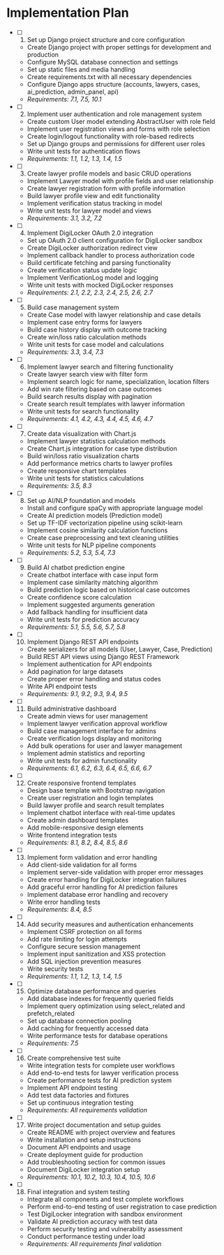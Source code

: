 # Implementation Plan

- [ ] 1. Set up Django project structure and core configuration
  - Create Django project with proper settings for development and production
  - Configure MySQL database connection and settings
  - Set up static files and media handling
  - Create requirements.txt with all necessary dependencies
  - Configure Django apps structure (accounts, lawyers, cases, ai_prediction, admin_panel, api)
  - _Requirements: 7.1, 7.5, 10.1_

- [ ] 2. Implement user authentication and role management system
  - Create custom User model extending AbstractUser with role field
  - Implement user registration views and forms with role selection
  - Create login/logout functionality with role-based redirects
  - Set up Django groups and permissions for different user roles
  - Write unit tests for authentication flows
  - _Requirements: 1.1, 1.2, 1.3, 1.4, 1.5_

- [ ] 3. Create lawyer profile models and basic CRUD operations
  - Implement Lawyer model with profile fields and user relationship
  - Create lawyer registration form with profile information
  - Build lawyer profile view and edit functionality
  - Implement verification status tracking in model
  - Write unit tests for lawyer model and views
  - _Requirements: 3.1, 3.2, 7.2_

- [ ] 4. Implement DigiLocker OAuth 2.0 integration
  - Set up OAuth 2.0 client configuration for DigiLocker sandbox
  - Create DigiLocker authorization redirect view
  - Implement callback handler to process authorization code
  - Build certificate fetching and parsing functionality
  - Create verification status update logic
  - Implement VerificationLog model and logging
  - Write unit tests with mocked DigiLocker responses
  - _Requirements: 2.1, 2.2, 2.3, 2.4, 2.5, 2.6, 2.7_

- [ ] 5. Build case management system
  - Create Case model with lawyer relationship and case details
  - Implement case entry forms for lawyers
  - Build case history display with outcome tracking
  - Create win/loss ratio calculation methods
  - Write unit tests for case model and calculations
  - _Requirements: 3.3, 3.4, 7.3_

- [ ] 6. Implement lawyer search and filtering functionality
  - Create lawyer search view with filter form
  - Implement search logic for name, specialization, location filters
  - Add win rate filtering based on case outcomes
  - Build search results display with pagination
  - Create search result templates with lawyer information
  - Write unit tests for search functionality
  - _Requirements: 4.1, 4.2, 4.3, 4.4, 4.5, 4.6, 4.7_

- [ ] 7. Create data visualization with Chart.js
  - Implement lawyer statistics calculation methods
  - Create Chart.js integration for case type distribution
  - Build win/loss ratio visualization charts
  - Add performance metrics charts to lawyer profiles
  - Create responsive chart templates
  - Write unit tests for statistics calculations
  - _Requirements: 3.5, 8.3_

- [ ] 8. Set up AI/NLP foundation and models
  - Install and configure spaCy with appropriate language model
  - Create AI prediction models (Prediction model)
  - Set up TF-IDF vectorization pipeline using scikit-learn
  - Implement cosine similarity calculation functions
  - Create case preprocessing and text cleaning utilities
  - Write unit tests for NLP pipeline components
  - _Requirements: 5.2, 5.3, 5.4, 7.3_

- [ ] 9. Build AI chatbot prediction engine
  - Create chatbot interface with case input form
  - Implement case similarity matching algorithm
  - Build prediction logic based on historical case outcomes
  - Create confidence score calculation
  - Implement suggested arguments generation
  - Add fallback handling for insufficient data
  - Write unit tests for prediction accuracy
  - _Requirements: 5.1, 5.5, 5.6, 5.7, 5.8_

- [ ] 10. Implement Django REST API endpoints
  - Create serializers for all models (User, Lawyer, Case, Prediction)
  - Build REST API views using Django REST Framework
  - Implement authentication for API endpoints
  - Add pagination for large datasets
  - Create proper error handling and status codes
  - Write API endpoint tests
  - _Requirements: 9.1, 9.2, 9.3, 9.4, 9.5_

- [ ] 11. Build administrative dashboard
  - Create admin views for user management
  - Implement lawyer verification approval workflow
  - Build case management interface for admins
  - Create verification logs display and monitoring
  - Add bulk operations for user and lawyer management
  - Implement admin statistics and reporting
  - Write unit tests for admin functionality
  - _Requirements: 6.1, 6.2, 6.3, 6.4, 6.5, 6.6, 6.7_

- [ ] 12. Create responsive frontend templates
  - Design base template with Bootstrap navigation
  - Create user registration and login templates
  - Build lawyer profile and search result templates
  - Implement chatbot interface with real-time updates
  - Create admin dashboard templates
  - Add mobile-responsive design elements
  - Write frontend integration tests
  - _Requirements: 8.1, 8.2, 8.4, 8.5, 8.6_

- [ ] 13. Implement form validation and error handling
  - Add client-side validation for all forms
  - Implement server-side validation with proper error messages
  - Create error handling for DigiLocker integration failures
  - Add graceful error handling for AI prediction failures
  - Implement database error handling and recovery
  - Write error handling tests
  - _Requirements: 8.4, 8.5_

- [ ] 14. Add security measures and authentication enhancements
  - Implement CSRF protection on all forms
  - Add rate limiting for login attempts
  - Configure secure session management
  - Implement input sanitization and XSS protection
  - Add SQL injection prevention measures
  - Write security tests
  - _Requirements: 1.1, 1.2, 1.3, 1.4, 1.5_

- [ ] 15. Optimize database performance and queries
  - Add database indexes for frequently queried fields
  - Implement query optimization using select_related and prefetch_related
  - Set up database connection pooling
  - Add caching for frequently accessed data
  - Write performance tests for database operations
  - _Requirements: 7.5_

- [ ] 16. Create comprehensive test suite
  - Write integration tests for complete user workflows
  - Add end-to-end tests for lawyer verification process
  - Create performance tests for AI prediction system
  - Implement API endpoint testing
  - Add test data factories and fixtures
  - Set up continuous integration testing
  - _Requirements: All requirements validation_

- [ ] 17. Write project documentation and setup guides
  - Create README with project overview and features
  - Write installation and setup instructions
  - Document API endpoints and usage
  - Create deployment guide for production
  - Add troubleshooting section for common issues
  - Document DigiLocker integration setup
  - _Requirements: 10.1, 10.2, 10.3, 10.4, 10.5, 10.6_

- [ ] 18. Final integration and system testing
  - Integrate all components and test complete workflows
  - Perform end-to-end testing of user registration to case prediction
  - Test DigiLocker integration with sandbox environment
  - Validate AI prediction accuracy with test data
  - Perform security testing and vulnerability assessment
  - Conduct performance testing under load
  - _Requirements: All requirements final validation_